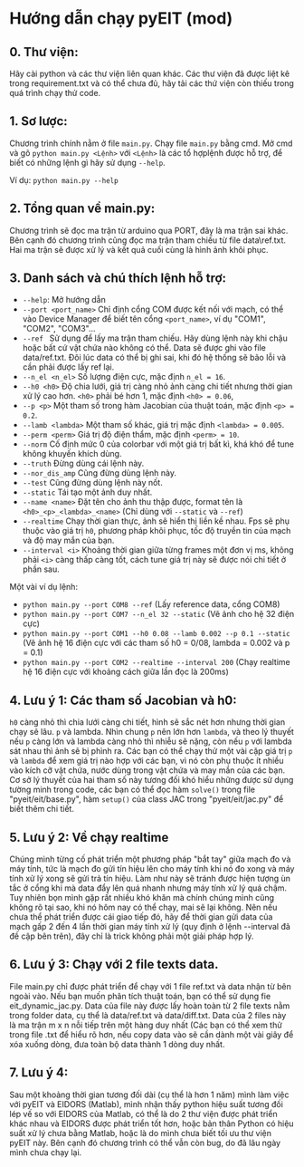 # Hướng dẫn chạy pyEIT (mod)

## 0. Thư viện: 
Hãy cài python và các thư viện liên quan khác. Các thư viện đã được liệt kê trong requirement.txt và có thể chưa đủ, hãy tải các thứ viện còn thiếu trong quá trình chạy thử code.

## 1. Sơ lược:
Chương trình chính nằm ở file `main.py`. Chạy file `main.py` bằng cmd. Mở cmd và gõ `python main.py <Lệnh>` với `<Lệnh>` là các tổ hợplệnh được hỗ trợ, để biết có những lệnh gì hãy sử dụng `--help`. 

Ví dụ: `python main.py --help`

## 2. Tổng quan về main.py:
Chương trình sẽ đọc ma trận từ arduino qua PORT, đây là ma trận sai khác. Bên cạnh đó chương trình cũng đọc ma trận tham chiếu từ file data\ref.txt. Hai ma trận sẽ được xử lý và kết quả cuối cùng là hình ảnh khôi phục.

## 3. Danh sách và chú thích lệnh hỗ trợ:
-  `--help`:            Mở hướng dẫn
-  `--port <port_name>`        Chỉ định cổng COM được kết nối với mạch, có thể vào Device Manager để biết tên cổng `<port_name>`, ví dụ "COM1", "COM2", "COM3"...
-  `--ref `             Sử dụng để lấy ma trận tham chiếu. Hãy dùng lệnh này khi chậu hoặc bất cứ vật chứa nào không có thể. Data sẽ được ghi vào file data/ref.txt. Đôi lúc data có thể bị ghi sai, khi đó hệ thống sẽ bão lỗi và cần phải được lấy ref lại.
- `--n_el <n_el>`          Số lượng điện cực, mặc định `n_el = 16`.
-  `--h0 <h0>`               Độ chia lưới, giá trị càng nhỏ ảnh càng chi tiết nhưng thời gian xử lý cao hơn. `<h0>` phải bé hơn 1, mặc định `<h0> = 0.06`,
-  `--p <p>`            Một tham số trong hàm Jacobian của thuật toán, mặc định `<p> = 0.2`. 
-  `--lamb <lambda>`    Một tham số khác, giá trị mặc định `<lambda> = 0.005`.
-  `--perm <perm>`             Giá trị độ điện thẩm, mặc định `<perm> = 10`.
-  `--norm`             Cố định mức 0 của colorbar với một giá trị bất kì, khá khó để tune không khuyến khích dùng.
-  `--truth`            Đừng dùng cái lệnh này.
-  `--nor_dis_amp`      Cũng đừng dùng lệnh này. 
-  `--test`             Cũng đừng dùng lệnh này nốt.
-  `--static`           Tái tạo một ảnh duy nhất.
-  `--name <name>`             Đặt tên cho ảnh thu thập được, format tên là `<h0>_<p>_<lambda>_<name>` (Chỉ dùng với `--static` và `--ref`)
-  `--realtime`         Chạy thời gian thực, ảnh sẽ hiển thị liền kề nhau. Fps sẽ phụ thuộc vào giá trị `h0`, phương pháp khôi phục, tốc độ truyền tin của mạch và độ may mắn của bạn.
-  `--interval <i>`         Khoảng thời gian giữa từng frames một đơn vị ms, không phải `<i>` càng thấp càng tốt, cách tune giá trị này sẽ được nói chi tiết ở phần sau.

Một vài ví dụ lệnh:
-  `python main.py --port COM8 --ref`      (Lấy reference data, cổng COM8)
-  `python main.py --port COM7 --n_el 32 --static`     (Vẽ ảnh cho hệ 32 điện cực)
-  `python main.py --port COM1 --h0 0.08 --lamb 0.002 --p 0.1 --static`    (Vẽ ảnh hệ 16 điện cực với các tham số h0 = 0/08, lambda = 0.002 và p = 0.1)
-  `python main.py --port COM2 --realtime --interval 200`      (Chạy realtime hệ 16 điện cực với khoảng cách giữa lần đọc là 200ms)

## 4. Lưu ý 1: Các tham số Jacobian và h0:

`h0` càng nhỏ thì chia lưới càng chi tiết, hình sẽ sắc nét hơn nhưng thời gian chạy sẽ lâu. `p` và lambda. Nhìn chung `p` nên lớn hơn `lambda`, và theo lý thuyết nếu `p` càng lớn và lambda càng nhỏ thì nhiễu sẽ nặng, còn nếu `p` với lambda sát nhau thì ảnh sẽ bị phình ra. Các bạn có thể chạy thử một vài cặp giá trị `p` và `lambda` để xem giá trị nào hợp với các bạn, vì nó còn phụ thuộc ít nhiều vào kích cỡ vật chứa, nước dùng trong vật chứa và may mắn của các bạn. Cơ sở lý thuyết của hai tham số này tương đối khó hiểu những được sử dụng tường minh trong code, các bạn có thể đọc hàm `solve()` trong file "pyeit/eit/base.py", hàm `setup()` của class JAC trong "pyeit/eit/jac.py" để biết thêm chi tiết.

## 5. Lưu ý 2: Về chạy realtime
Chúng mình từng cố phát triển một phương pháp "bắt tay" giữa mạch đo và máy tính, tức là mạch đo gửi tín hiệu lên cho máy tính khi nó đo xong và máy tính xử lý xong sẽ gửi trả tín hiệu. Làm như này sẽ tránh được hiện tượng ùn tắc ở cổng khi mà data đẩy lên quá nhanh nhưng máy tính xử lý quá chậm. Tuy nhiên bọn mình gặp rất nhiều khó khăn mà chính chúng mình cũng không rõ tại sao, khi nó hôm nay có thể chạy, mai sẽ lại không. Nên nếu chưa thể phát triển được cái giao tiếp đó, hãy để thời gian gửi data của mạch gấp 2 đến 4 lần thời gian máy tính xử lý (quy định ở lệnh --interval đã đề cập bên trên), đây chỉ là trick không phải một giải pháp hợp lý.

## 6. Lưu ý 3: Chạy với 2 file texts data.
File main.py chỉ được phát triển để chạy với 1 file ref.txt và data nhận từ bên ngoài vào. Nếu bạn muốn phân tích thuật toán, bạn có thể sử dụng fie eit_dynamic_jac.py. Data của file này được lấy hoàn toàn từ 2 file texts nằm trong folder data, cụ thể là data/ref.txt và data/diff.txt. Data của 2 files này là ma trận m x n nỗi tiếp trên một hàng duy nhất (Các bạn có thể xem thử trong file .txt để hiểu rõ hơn, nếu copy data vào sẽ cần dành một vài giây để xóa xuống dòng, đưa toàn bộ data thành 1 dòng duy nhất.

## 7. Lưu ý 4: 
Sau một khoảng thời gian tương đối dài (cụ thể là hơn 1 năm) mình làm việc với pyEIT và EIDORS (Matlab), mình nhận thấy python hiệu suất tương đối lép vế so với EIDORS của Matlab, có thể là do 2 thư viện được phát triển khác nhau và EIDORS được phát triển tốt hơn, hoặc bản thân Python có hiệu suất xử lý chưa bằng Matlab, hoặc là do mình chưa biết tối ưu thư viện pyEIT này. Bên cạnh đó chương trình có thể vẫn còn bug, do đã lâu ngày mình chưa chạy lại.